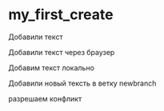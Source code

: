 ﻿# my_first_create 

Добавили текст 

Добавили текст через браузер

Добавим текст локально

Добавили новый тексть в ветку newbranch 

разрешаем конфликт

